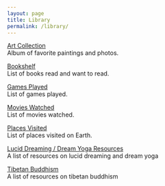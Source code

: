 ```yaml
---
layout: page
title: Library
permalink: /library/
---
```


<a href="https://photos.app.goo.gl/Yk3KEZGj9Dd2FnDe9">Art Collection</a>
<br>
Album of favorite paintings and photos.

<a href="https://www.goodreads.com/review/list/95737422?shelf=read&sort=date_added">Bookshelf</a>
<br>
List of books read and want to read.

<a href="https://www.imdb.com/list/ls567765043">Games Played</a>
<br>
List of games played.

<a href="https://www.imdb.com/user/ur85826373/watchlist?sort=date_added%2Cdesc&view=detail">Movies Watched</a>
<br>
List of movies watched.

<a href="https://maps.app.goo.gl/vmtWzydsvTrD4k5t5">Places Visited</a>
<br>
List of places visited on Earth.

[Lucid Dreaming / Dream Yoga Resources](/dreams)
<br>
A list of resources on lucid dreaming and dream yoga

[Tibetan Buddhism](/tibetanbuddhism)
<br>
A list of resources on tibetan buddhism




